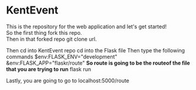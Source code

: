 # KentEvent
This is the repository for the web application and let's get started! <br>
So the first thing fork this repo. <br>
Then in that forked repo git clone url. <br>

Then cd into KentEvent repo
cd into the Flask file
Then type the following commands
$env:FLASK_ENV="development"
&env:FLASK_APP="flaskr/route"
**So route is going to be the routeof the file that you are trying to run**
flask run

Lastly, you are going to go to localhost:5000/route
